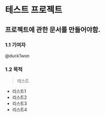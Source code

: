 # 테스트 프로젝트
## 프로젝트에 관한 문서를 만들어야함.
### 1.1 기여자
@duck1won
### 1.2 목적
> 테스트
- 리스트1
- 리스트2
- 리스트3
- 리스트4
